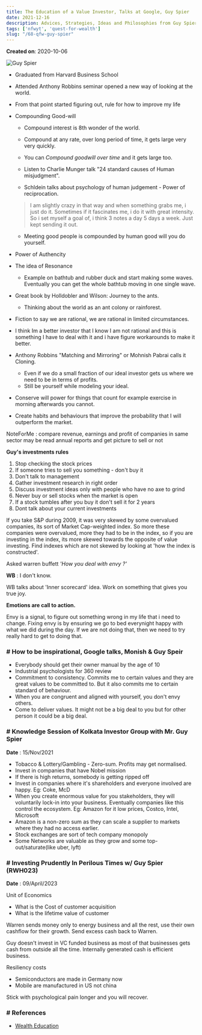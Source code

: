 ```yaml
---
title: The Education of a Value Investor, Talks at Google, Guy Spier
date: 2021-12-16
description: Advices, Strategies, Ideas and Philosophies from Guy Spier
tags: ['nfwyt', 'quest-for-wealth']
slug: "/68-qfw-guy-spier"
---
```


**Created on**: 2020-10-06    

![Guy Spier](assets/68-Guy_Spier.png)

* Graduated from Harvard Business School 
* Attended Anthony Robbins seminar opened a new way of looking at the world. 
* From that point started figuring out, rule for how to improve my life 

* Compounding Good-will 
  - Compound interest is 8th wonder of the world.
  - Compound at any rate, over long period of time, it gets large very very quickly.
  - You can *Compound goodwill over time* and it gets large too.

  - Listen to Charlie Munger talk "24 standard causes of Human misjudgment".
  - Schldein talks about psychology of human judgement - Power of reciprocation.

  > I am slightly crazy in that way and when something grabs me, i just do it. Sometimes if it fascinates me, i do it with great intensity. So i set myself a goal of, i think 3 notes a day 5 days a week. Just kept sending it out. 

  - Meeting good people is compounded by human good will you do yourself.

* Power of Authencity 

* The idea of Resonance 
  - Example on bathtub and rubber duck and start making some waves. Eventually you can get the whole bathtub moving in one single wave. 

* Great book by Holldobler and Wilson: Journey to the ants.
  - Thinking about the world as an ant colony or rainforest.
* Fiction to say we are rational, we are rational in limited circumstances. 
* I think Im a better investor that I know I am not rational and this is something I have to deal with it and i have figure workarounds to make it better.
* Anthony Robbins "Matching and Mirroring" or Mohnish Pabrai calls it Cloning.
  - Even if we do a small fraction of our ideal investor gets us where we need to be in terms of profits.
  - Still be yourself while modeling your ideal.

* Conserve will power for things that count for example exercise in morning afterwards you cannot. 
* Create habits and behaviours that improve the probability that I will outperform the market.

NoteForMe : compare revenue, earnings and profit of companies in same sector may be read annual reports and get picture to sell or not 


**Guy's investments rules**     

1. Stop checking the stock prices
2. If someone tries to sell you something - don't buy it
3. Don't talk to management
4. Gather investment research in right order
5. Discuss investment ideas only with people who have no axe to grind
6. Never buy or sell stocks when the market is open
7. If a stock tumbles after you buy it don't sell it for 2 years  
8. Dont talk about your current investments

If you take S&P during 2009, it was very skewed by some overvalued companies, its sort of Market Cap-weighted index. So more these companies were overvalued, more they had to be in the index, so if you are investing in the index, its more skewed towards the opposite of value investing. Find indexes which are not skewed by looking at 'how the index is constructed'. 

Asked warren buffett *'How you deal with envy ?'*     

**WB** : I don't know. 

WB talks about 'Inner scorecard' idea. Work on something that gives you true joy. 

**Emotions are call to action.**     

Envy is a signal, to figure out something wrong in my life that i need to change. Fixing envy is by ensuring we go to bed everynight happy with what we did during the day. If we are not doing that, then we need to try really hard to get to doing that. 


### # How to be inspirational, Google talks, Monish & Guy Speir

* Everybody should get their owner manual by the age of 10
* Industrial psychologists for 360 review
* Commitment to consistency. Commits me to certain values and they are great values to be committed to.  But it also commits me to certain standard of behaviour.  
* When you are congruent and aligned with yourself, you don't envy others. 
* Come to deliver values. It might not be a big deal to you but for other person it could be a big deal.  

### # Knowledge Session of Kolkata Investor Group with Mr. Guy Spier

**Date** : 15/Nov/2021

* Tobacco & Lottery/Gambling - Zero-sum. Profits may get normalised. 
* Invest in companies that have Nobel mission
* If there is high returns, somebody is getting ripped off
* Invest in companies where it's shareholders and everyone involved are happy. Eg: Coke, McD
* When you create enormous value for you stakeholders, they will voluntarily lock-in into your business. Eventually companies like this control the ecosystem. Eg: Amazon for it low prices, Costco, Intel, Microsoft
* Amazon is a non-zero sum as they can scale a supplier to markets where they had no access earlier. 
* Stock exchanges are sort of tech company monopoly
* Some Networks are valuable as they grow and some top-out/saturate(like uber, lyft)

### # Investing Prudently In Perilous Times w/ Guy Spier (RWH023)

**Date** : 09/April/2023

Unit of Economics
  * What is the Cost of customer acquisition
  * What is the lifetime value of customer 

Warren sends money only to energy business and all the rest, use their own cashflow for their growth. Send excess cash back to Warren. 

Guy doesn't invest in VC funded business as most of that businesses gets cash from outside all the time. Internally generated cash is efficient business. 

Resiliency costs
  * Semiconductors are made in Germany now
  * Mobile are manufactured in US not china

Stick with psychological pain longer and you will recover. 


### # References
* [Wealth Education](40-wealth-education)